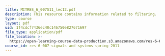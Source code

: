 ```yaml
---
title: MITRES_6_007S11_lec12.pdf
description: This resource contains information related to filtering.
type: course
layout: pdf
uid: 1f4cdcf7436ec40c146750e827671697
file_type: application/pdf
file_location: >-
  https://open-learning-course-data-production.s3.amazonaws.com/res-6-007-signals-and-systems-spring-2011/1f4cdcf7436ec40c146750e827671697_MITRES_6_007S11_lec12.pdf
course_id: res-6-007-signals-and-systems-spring-2011
---
```


